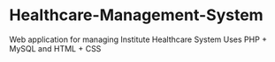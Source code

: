 # Healthcare-Management-System

Web application for managing Institute Healthcare System
Uses PHP + MySQL and HTML + CSS
